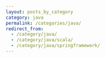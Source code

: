 ```yaml
---
layout: posts_by_category
category: java
permalink: /categories/java/
redirect_from:
  - /category/java/
  - /category/java/scala/
  - /category/java/springframework/
---
```

